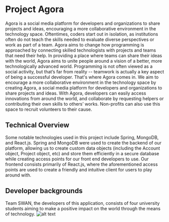 # Project Agora
Agora is a social media platform for developers and organizations to share projects and ideas, encouraging a more collaborative environment in the technology space.
Oftentimes, coders start out in isolation, as institutions often do not teach the skills needed to evaluate diverse perspectives or work as part of a team. Agora aims to change how programming is approached by connecting skilled technologists with projects and teams that need their help. In providing a place where teams can share their ideas with the world, Agora aims to unite people around a vision of a better, more technologically advanced world.
Programming is not often viewed as a social activity, but that’s far from reality -- teamwork is actually a key aspect of being a successful developer. That's where Agora comes in. We aim to encourage a more collaborative environment in the technology space by creating Agora, a social media platform for developers and organizations to share projects and ideas. 
With Agora, developers can easily access innovations from around the world, and collaborate by requesting helpers or contributing their own skills to others’ works. Non-profits can also use this space to recruit volunteers to their cause. 
## Technical Overview
Some notable technologies used in this project include Spring, MongoDB, and React.js. Spring and MongoDB were used to create the backend of our platform, allowing us to create custom data objects (including the Account object, Project object, etc) and store them efficiently in a secure database while creating access points for our front end developers to use. Our frontend consists primarily of React.js, where the aforementioned access points are used to create a friendly and intuitive client for users to play around with.
## Developer backgrounds
Team SWAN, the developers of this application, consists of four university students aiming to make a positive impact on the world through the means of technology.
![alt text](https://miro.medium.com/max/859/1*QZFK0Qv33dH2HNEm1X_XZg.png)

